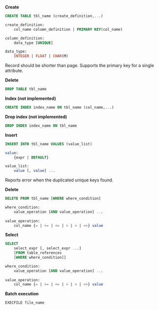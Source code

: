 **Create**

```sql
CREATE TABLE tbl_name (create_definition,...)

create_definition:
    col_name column_definition | PRIMARY KEY(col_name)

column_definition:
    data_type [UNIQUE]

data_type:
    INTEGER | FLOAT | CHAR(M)
```

Record should be shorter than page. Supports the primary key for a single attribute.

**Delete**

```sql
DROP TABLE tbl_name
```

**Index (not implemented)**

```sql
CREATE INDEX index_name ON tbl_name (col_name,...)
```

**Drop index (not implemented)**

```sql
DROP INDEX index_name ON tbl_name        
```

**Insert**

```sql
INSERT INTO tbl_name VALUES (value_list)

value:
    {expr | DEFAULT}

value_list:
    value [, value] ...
```

Reports error when the duplicated unique keys found.

**Delete**

```sql
DELETE FROM tbl_name [WHERE where_condition]

where_condition:
    value_operation [AND value_operation] ...
    
value_operation:
    col_name {= | >= | <= | > | < | <>} value
```

**Select**

```sql
SELECT
    select_expr [, select_expr ...]
    [FROM table_references
    [WHERE where_condition]]

where_condition:
    value_operation [AND value_operation] ...
    
value_operation:
    col_name {= | >= | <= | > | < | <>} value
```

**Batch execution**

```sql
EXECFILE file_name
```
